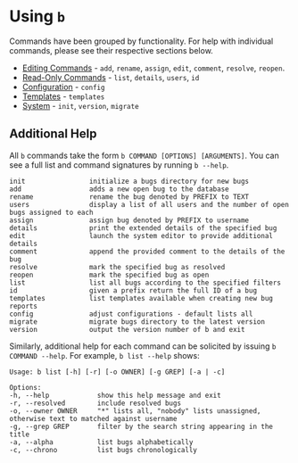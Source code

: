 Using `b`
========================================================================================================================
Commands have been grouped by functionality.  For help with individual commands, please see their respective sections below.

- [Editing Commands](editing.md) - `add`, `rename`, `assign`, `edit`, `comment`, `resolve`, `reopen`.
- [Read-Only Commands](read-only.md) - `list`, `details`, `users`, `id`
- [Configuration](config.md) - `config`
- [Templates](templates.md) - `templates`
- [System](system.md) - `init`, `version`, `migrate`




Additional Help
------------------------------------------------------------------------------------------------------------------------
All `b` commands take the form `b COMMAND [OPTIONS] [ARGUMENTS]`.  You can see a full list and command signatures by running `b --help`.

    init                initialize a bugs directory for new bugs
    add                 adds a new open bug to the database
    rename              rename the bug denoted by PREFIX to TEXT
    users               display a list of all users and the number of open bugs assigned to each
    assign              assign bug denoted by PREFIX to username
    details             print the extended details of the specified bug
    edit                launch the system editor to provide additional details
    comment             append the provided comment to the details of the bug
    resolve             mark the specified bug as resolved
    reopen              mark the specified bug as open
    list                list all bugs according to the specified filters
    id                  given a prefix return the full ID of a bug
    templates           list templates available when creating new bug reports
    config              adjust configurations - default lists all
    migrate             migrate bugs directory to the latest version
    version             output the version number of b and exit

Similarly, additional help for each command can be solicited by issuing `b COMMAND --help`.  For example, `b list --help` shows:

    Usage: b list [-h] [-r] [-o OWNER] [-g GREP] [-a | -c]

    Options:
    -h, --help            show this help message and exit
    -r, --resolved        include resolved bugs
    -o, --owner OWNER     "*" lists all, "nobody" lists unassigned, otherwise text to matched against username
    -g, --grep GREP       filter by the search string appearing in the title
    -a, --alpha           list bugs alphabetically
    -c, --chrono          list bugs chronologically
